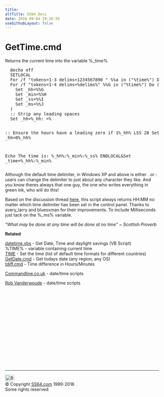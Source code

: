 ```yaml
---
title:
altTitle: SS64 Docs
date: 2016-09-04 19:26:55
useGithubLayout: false
---
```

<!-- #BeginLibraryItem "/Library/head_ntsyntax.lbi" --><!-- #EndLibraryItem --><h1>GetTime.cmd</h1>
<p>Returns the current time into the variable <span class="code">%_time%</span> </p>
<pre>  @echo off
  SETLOCAL
  For /f "tokens=1-3 delims=1234567890 " %%a in ("%time%") Do set "delims=%%a%%b%%c"
  For /f "tokens=1-4 delims=%delims%" %%G in ("%time%") Do (
    Set _hh=%%G
    Set _min=%%H
    Set _ss=%%I
    Set _ms=%%J
  )
  :: Strip any leading spaces
  Set _hh=%_hh: =%

  :: Ensure the hours have a leading zero
  if 1%_hh% LSS 20 Set _hh=0%_hh%

  Echo The time is:   %_hh%:%_min%:%_ss%
  ENDLOCAL&amp;Set _time=%_hh%:%_min%</pre>
<p>Although the default time delimiter, in Windows XP and above is either<span class="code"> . </span>or<span class="code"> : </span> users can change the delimiter to just about any character they like. And you know theres always that one guy, the one who writes everything in green ink, who will do this!
</p><p>Based on the discussion thread <a href="http://ss64.org/viewtopic.php?id=734">here</a>,  this script always returns HH:MM no matter which time delimiter has been set in the control panel. Thanks to avery_larry and bluesxman for their improvements. To include Milliseconds just tack on the <span class="code">%_ms%</span> variable.</p>
<p class="quote"><i>“What may be done at any time will be done at no time” ~
Scottish Proverb</i></p>
<p><b>Related</b>
</p><p><a href="../vb/syntax-getdatetime.html">datetime.vbs</a> - Get Date, Time and daylight savings (VB Script)<br>
%TIME% - variable containing current time <br>
<a href="time.html">TIME</a> - Set the time (list of default time formats for different countries)<br>
<a href="syntax-getdate.html">GetDate.cmd</a> - Get todays date (any region, any OS)<br>
<a href="syntax-tdiff.html">tdiff.cmd</a> - Time difference in Hours/Minutes<br>

<a href="http://www.commandline.co.uk/cmdfuncs/dandt/index.html">Commandline.co.uk</a> - date/time scripts<br>

<a href="http://www.robvanderwoude.com/datetiment.html">Rob Vanderwoude</a> - date/time scripts
<!-- #BeginLibraryItem "/Library/foot_nt.lbi" --></p><p>
<!-- windows300 -->
<ins class="adsbygoogle" style="display:inline-block;width:300px;height:250px" data-ad-client="ca-pub-6140977852749469" data-ad-slot="7649547908"></ins>
<script>
(adsbygoogle = window.adsbygoogle || []).push({});
</script></p>
<hr>
<div id="bl" class="footer"><a href="syntax-gettime.html#"><img src="../images/top.png" width="30" height="22" alt="Back to the Top"></a></div>
<div id="br" class="footer, tagline">© Copyright <a href="../index.html">SS64.com</a> 1999-2016<br>
Some rights reserved</div><!-- #EndLibraryItem -->

